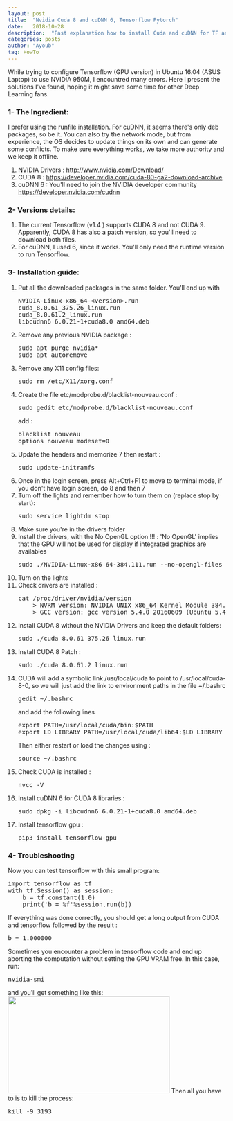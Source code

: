 ```yaml
---
layout: post
title:  "Nvidia Cuda 8 and cuDNN 6, Tensorflow Pytorch"
date:   2018-10-28
description:  "Fast explanation how to install Cuda and cuDNN for TF and Pytorch on Ubuntu (Linux generally)"
categories: posts
author: "Ayoub"
tag: HowTo
---
```



While trying to configure Tensorflow (GPU version) in Ubuntu 16.04 (ASUS Laptop) to use NVIDIA 950M, I encountred many errors. Here I present the solutions I've found, hoping it might save some time for other Deep Learning fans.
<h3>1- The Ingredient:</h3>
I prefer using the runfile installation. For cuDNN, it seems there's only deb packages, so be it. You can also try the network mode, but from experience, the OS decides to update things on its own and can generate some conflicts. To make sure everything works, we take more authority and we keep it offline.
<ol>
 	<li>NVIDIA Drivers : <a href="http://www.nvidia.com/Download/">http://www.nvidia.com/Download/</a></li>
 	<li>CUDA 8 : <a href="https://developer.nvidia.com/cuda-80-ga2-download-archive">https://developer.nvidia.com/cuda-80-ga2-download-archive</a></li>
 	<li>cuDNN 6 : You'll need to join the NVIDIA developer community <a href="https://developer.nvidia.com/cudnn">https://developer.nvidia.com/cudnn</a></li>
</ol>
<h3>2- Versions details:</h3>
<ol>
 	<li>The current Tensorflow (v1.4 ) supports CUDA 8 and not CUDA 9. Apparently, CUDA 8 has also a patch version, so you'll need to download both files.</li>
 	<li>For cuDNN, I used 6, since it works. You'll only need the runtime version to run Tensorflow.</li>
</ol>
<h3>3- Installation guide:</h3>
<ol>
 	<li>Put all the downloaded packages in the same folder. You'll end up with
<pre class="lang:sh decode:true ">NVIDIA-Linux-x86_64-&lt;version&gt;.run
cuda_8.0.61_375.26_linux.run
cuda_8.0.61.2_linux.run
libcudnn6_6.0.21-1+cuda8.0_amd64.deb</pre>
</li>
 	<li>Remove any previous NVIDIA package :
<pre class="lang:sh decode:true ">sudo apt purge nvidia*
sudo apt autoremove</pre>
</li>
 	<li>Remove any X11 config files:
<pre class="lang:sh decode:true ">sudo rm /etc/X11/xorg.conf</pre>
</li>
 	<li>Create the file etc/modprobe.d/blacklist-nouveau.conf :
<pre class="lang:sh decode:true ">sudo gedit etc/modprobe.d/blacklist-nouveau.conf</pre>add :<pre class="lang:sh decode:true ">blacklist nouveau
options nouveau modeset=0</pre>
</li>
 	<li>Update the headers and memorize 7 then restart :
<pre class="lang:sh decode:true ">sudo update-initramfs</pre>
</li>
 	<li>Once in the login screen, press Alt+Ctrl+F1 to move to terminal mode, if you don't have login screen, do 8 and then 7</li>
 	<li>Turn off the lights and remember how to turn them on (replace stop by start):
<pre class="lang:sh decode:true ">sudo service lightdm stop</pre>
</li>
 	<li>Make sure you're in the drivers folder</li>
 	<li>Install the drivers, with the No OpenGL option !!! : 'No OpenGL' implies that the GPU will not be used for display if integrated graphics are availables
<pre class="lang:sh decode:true ">sudo ./NVIDIA-Linux-x86_64-384.111.run --no-opengl-files</pre>
</li>
 	<li>Turn on the lights</li>
 	<li>Check drivers are installed :
<pre class="lang:sh decode:true ">cat /proc/driver/nvidia/version
	&gt; NVRM version: NVIDIA UNIX x86_64 Kernel Module 384.111 Tue Dec 19 23:51:45 PST 2017
	&gt; GCC version: gcc version 5.4.0 20160609 (Ubuntu 5.4.0-6ubuntu1~16.04.5)</pre>
</li>
 	<li>Install CUDA 8 without the NVIDIA Drivers and keep the default folders:
<pre class="lang:sh decode:true ">sudo ./cuda_8.0.61_375.26_linux.run</pre>
</li>
 	<li>Install CUDA 8 Patch :
<pre class="lang:sh decode:true ">sudo ./cuda_8.0.61.2_linux.run</pre>
</li>
 	<li>CUDA will add a symbolic link /usr/local/cuda to point to /usr/local/cuda-8-0, so we will just add the link to environment paths in the file ~/.bashrc
<pre class="lang:sh decode:true ">gedit ~/.bashrc</pre> and add the following lines<pre class="lang:sh decode:true ">export PATH=/usr/local/cuda/bin:$PATH
export LD_LIBRARY_PATH=/usr/local/cuda/lib64:$LD_LIBRARY_PATH</pre>Then either restart or load the changes using :<pre class="lang:sh decode:true ">source ~/.bashrc</pre>
</li>
 	<li>Check CUDA is installed :
<pre class="lang:sh decode:true ">nvcc -V</pre>
</li>
 	<li>Install cuDNN 6 for CUDA 8 libraries :
<pre class="lang:sh decode:true ">sudo dpkg -i libcudnn6_6.0.21-1+cuda8.0_amd64.deb</pre>
</li>
 	<li>Install tensorflow gpu :
<pre class="lang:sh decode:true ">pip3 install tensorflow-gpu</pre>
</li>
</ol>
<h3>4- Troubleshooting</h3>
Now you can test tensorflow with this small program:
<pre class="lang:python decode:true ">import tensorflow as tf
with tf.Session() as session:
	b = tf.constant(1.0)
	print('b = %f'%session.run(b))</pre>
If everything was done correctly, you should get a long output from CUDA and tensorflow followed by the result :
<pre class="lang:default decode:true">b = 1.000000</pre>
Sometimes you encounter a problem in tensorflow code and end up aborting the computation without setting the GPU VRAM free. In this case, run:
<pre class="lang:sh decode:true ">nvidia-smi</pre>
and you'll get something like this:
<img class=" wp-image-54 aligncenter" src="https://ayoub.ghriss.net/wp-content/uploads/2018/01/Nvidia_smi-300x180.png" alt="" width="374" height="224" />
Then all you have to is to kill the process:
<pre class="lang:sh decode:true ">kill -9 3193</pre>
